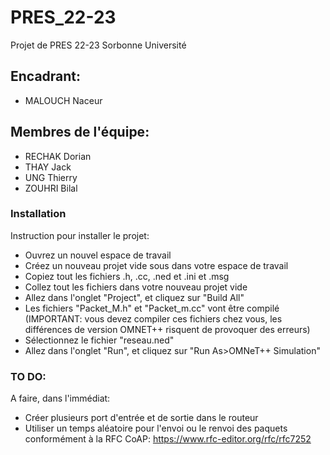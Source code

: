 # PRES_22-23
Projet de PRES 22-23 Sorbonne Université 

## Encadrant:
- MALOUCH Naceur

## Membres de l'équipe:
- RECHAK Dorian
- THAY Jack
- UNG Thierry
- ZOUHRI Bilal

### Installation
Instruction pour installer le projet:
* Ouvrez un nouvel espace de travail
* Créez un nouveau projet vide sous dans votre espace de travail
* Copiez tout les fichiers .h, .cc, .ned et .ini et .msg
* Collez tout les fichiers dans votre nouveau projet vide
* Allez dans l'onglet "Project", et cliquez sur "Build All"
* Les fichiers "Packet_M.h" et "Packet_m.cc" vont être compilé (IMPORTANT: vous devez compiler ces fichiers chez vous, les différences de version OMNET++ risquent de provoquer des erreurs)
* Sélectionnez le fichier "reseau.ned"
* Allez dans l'onglet "Run", et cliquez sur "Run As>OMNeT++ Simulation"

### TO DO:
A faire, dans l'immédiat:
- Créer plusieurs port d'entrée et de sortie dans le routeur
- Utiliser un temps aléatoire pour l'envoi ou le renvoi des paquets conformément à la RFC CoAP: https://www.rfc-editor.org/rfc/rfc7252
